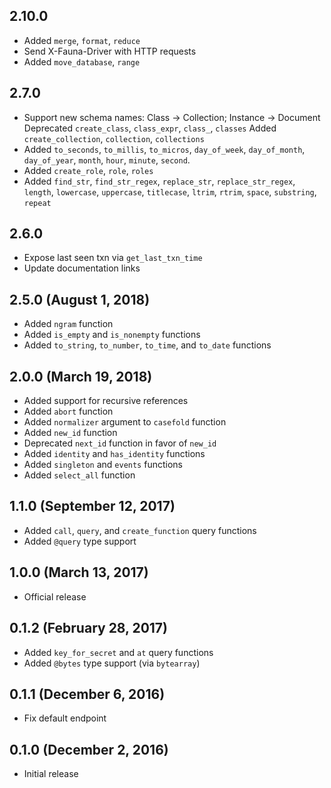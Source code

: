 ## 2.10.0
- Added `merge`, `format`, `reduce`
- Send X-Fauna-Driver with HTTP requests
- Added `move_database`, `range`

## 2.7.0
- Support new schema names: Class -> Collection; Instance -> Document
  Deprecated `create_class`, `class_expr`, `class_`, `classes`
  Added `create_collection`, `collection`, `collections`
- Added `to_seconds`, `to_millis`, `to_micros`, `day_of_week`, `day_of_month`, `day_of_year`, `month`, `hour`, `minute`, `second`.
- Added `create_role`, `role`, `roles`
- Added `find_str`, `find_str_regex`, `replace_str`, `replace_str_regex`,   `length`, `lowercase`, `uppercase`, `titlecase`, `ltrim`, `rtrim`, `space`, `substring`, `repeat`

## 2.6.0
- Expose last seen txn via `get_last_txn_time`
- Update documentation links

## 2.5.0 (August 1, 2018)
- Added `ngram` function
- Added `is_empty` and `is_nonempty` functions
- Added `to_string`, `to_number`, `to_time`, and `to_date` functions

## 2.0.0 (March 19, 2018)

- Added support for recursive references
- Added `abort` function
- Added `normalizer` argument to `casefold` function
- Added `new_id` function
- Deprecated `next_id` function in favor of `new_id`
- Added `identity` and `has_identity` functions
- Added `singleton` and `events` functions
- Added `select_all` function

## 1.1.0 (September 12, 2017)

- Added `call`, `query`, and `create_function` query functions
- Added `@query` type support

## 1.0.0 (March 13, 2017)

- Official release

## 0.1.2 (February 28, 2017)

- Added `key_for_secret` and `at` query functions
- Added `@bytes` type support (via `bytearray`)

## 0.1.1 (December 6, 2016)

- Fix default endpoint

## 0.1.0 (December 2, 2016)

- Initial release
